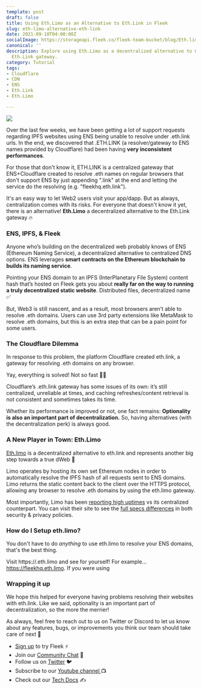 ```yaml
---
template: post
draft: false
title: Using Eth.Limo as an Alternative to Eth.Link in Fleek
slug: eth-limo-alternative-eth-link
date: 2021-09-10T04:00:00Z
socialImage: https://storageapi.fleek.co/fleek-team-bucket/blog/Eth.limo-background.png
canonical: ''
description: Explore using Eth.Limo as a decentralized alternative to Cloudflare's
  Eth.Link gateway.
category: Tutorial
tags:
- Cloudflare
- CDN
- ENS
- Eth.Link
- Eth.Limo

---
```

![](https://storageapi.fleek.co/fleek-team-bucket/blog/Eth.limo-background.png)

Over the last few weeks, we have been getting a lot of support requests regarding IPFS websites using ENS being unable to resolve under .eth.link urls. In the end, we discovered that .ETH.LINK (a resolver/gateway to ENS names provided by Cloudflare) had been having **very inconsistent performances**.

For those that don't know it, ETH.LINK is a centralized gateway that ENS+Cloudflare created to resolve .eth names on regular browsers that don't support ENS by just appending ".link" at the end and letting the service do the resolving (e.g. "fleekhq.eth.link").

It's an easy way to let Web2 users visit your app/dapp. But as always, centralization comes with its risks. For everyone that doesn't know it yet, there is an alternative! **Eth.Limo** a decentralized alternative to the Eth.Link gateway 🔥

### ENS, IPFS, & Fleek

Anyone who’s building on the decentralized web probably knows of ENS (Ethereum Naming Service), a decentralized alternative to centralized DNS options. ENS leverages **smart contracts on the Ethereum blockchain to builds its naming service**.

Pointing your ENS domain to an IPFS (InterPlanetary File System) content hash that’s hosted on Fleek gets you about **really far on the way to running a truly decentralized static website**. Distributed files, decentralized name ✅

But, Web3 is still nascent, and as a result, most browsers aren’t able to resolve .eth domains. Users can use 3rd party extensions like MetaMask to resolve .eth domains, but this is an extra step that can be a pain point for some users.

### The Cloudflare Dilemma

In response to this problem, the platform Cloudflare created eth.link, a gateway for resolving .eth domains on any browser.

Yay, everything is solved! Not so fast 🙅‍♀️

Cloudflare’s .eth.link gateway has some issues of its own: it’s still centralized, unreliable at times, and caching refreshes/content retrieval is not consistent and sometimes takes its time. 

Whether its performance is improved or not, one fact remains: **Optionality is also an important part of decentralization.** So, having alternatives (with the decentralization perk) is always good.

### A New Player in Town: Eth.Limo

[Eth.limo](http://eth.limo/) is a decentralized alternative to eth.link and represents another big step towards a true dWeb 🥳 

Limo operates by hosting its own set Ethereum nodes in order to automatically resolve the IPFS hash of all requests sent to ENS domains. Limo returns the static content back to the client over the HTTPS protocol, allowing any browser to resolve .eth domains by using the eth.limo gateway.

Most importantly, Limo has been [reporting high uptimes](https://twitter.com/eth_limo/status/1433093424178253828?s=20) vs its centralized counterpart. You can visit their site to see the [full specs differences](https://eth.limo/) in both security & privacy policies.

### How do I Setup eth.limo?

You don't have to do _anything_ to use eth.limo to resolve your ENS domains, that's the best thing. 

Visit https://<your-ens-domain>.eth.limo and see for yourself! For example... https://fleekhq.eth.limo. If you were using 

### Wrapping it up

We hope this helped for everyone having problems resolving their websites with eth.link. Like we said, optionality is an important part of decentralization, so the more the merrier!

As always, feel free to reach out to us on Twitter or Discord to let us know about any features, bugs, or improvements you think our team should take care of next 🤟

* [Sign up](https://app.fleek.co) to try Fleek ⚡️
* Join our [Community Chat](https://discord.com/invite/yVEcEzmrgm) 💬
* Follow us on [Twitter](https://twitter.com/FleekHQ) 🐦
* Subscribe to our [Youtube channel ](https://www.youtube.com/channel/UCBzlwYM0JjZpjDZ52-SLUmw)📺
* Check out our [Tech Docs](https://docs.fleek.co/) ✍️